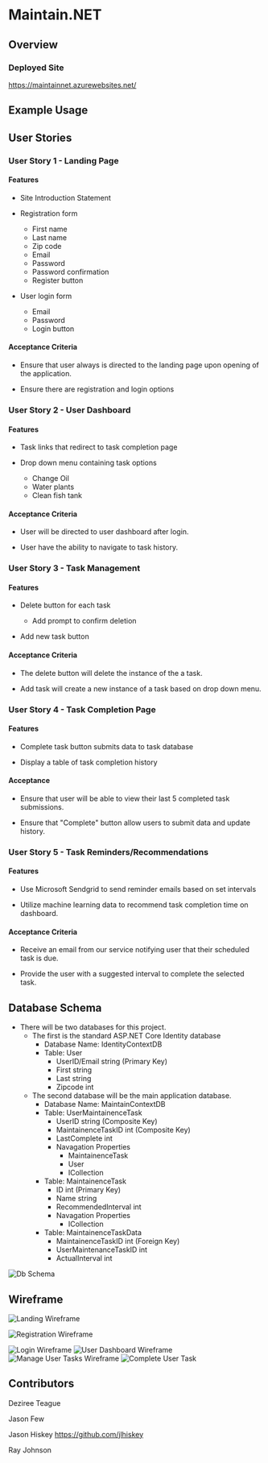 # Maintain.NET

## Overview

### Deployed Site
https://maintainnet.azurewebsites.net/

## Example Usage

## User Stories

### User Story 1 - Landing Page

#### Features
- Site Introduction Statement

- Registration form 
  - First name
  - Last name
  - Zip code
  - Email
  - Password
  - Password confirmation
  - Register button

- User login form
  - Email
  - Password
  - Login button

#### Acceptance Criteria

* Ensure that user always is directed to the landing page upon opening of the application.

* Ensure there are registration and login options 

### User Story 2 - User Dashboard

#### Features 

- Task links that redirect to task completion page

- Drop down menu containing task options
  - Change Oil
  - Water plants
  - Clean fish tank

#### Acceptance Criteria

* User will be directed to user dashboard after login.

* User have the ability to navigate to task history.

### User Story 3 - Task Management

#### Features

- Delete button for each task 
  - Add prompt to confirm deletion

- Add new task button

#### Acceptance Criteria

* The delete button will delete the instance of the a task.

* Add task will create a new instance of a task based on drop down menu.

### User Story 4 - Task Completion Page

#### Features 

- Complete task button submits data to task database

- Display a table of task completion history

#### Acceptance

* Ensure that user will be able to view their last 5 completed task submissions.

* Ensure that "Complete" button allow users to submit data and update history.

### User Story 5 - Task Reminders/Recommendations

#### Features

- Use Microsoft Sendgrid to send reminder emails based on set intervals  

- Utilize machine learning data to recommend task completion time on dashboard. 

#### Acceptance Criteria

* Receive an email from our service notifying user that their scheduled task is due.

* Provide the user with a suggested interval to complete the selected task.  

## Database Schema
- There will be two databases for this project.  
  - The first is the standard ASP.NET Core Identity database 
    - Database Name: IdentityContextDB 
    - Table: User
      - UserID/Email string (Primary Key)
      - First string
      - Last string
      - Zipcode int
  - The second database will be the main application database.
    - Database Name: MaintainContextDB
    - Table: UserMaintainenceTask
      - UserID string (Composite Key)
      - MaintainenceTaskID int (Composite Key)
      - LastComplete int
      - Navagation Properties
        - MaintainenceTask
        - User
        - ICollection<MaintenanceTaskData>
    - Table: MaintainenceTask
      - ID int (Primary Key)
      - Name string
      - RecommendedInterval int
      - Navagation Properties
        - ICollection<MaintenanceTaskData>
    - Table: MaintainenceTaskData
      - MaintainenceTaskID int (Foreign Key)
      - UserMaintenanceTaskID int 
      - ActualInterval int

![Db Schema](./assets/MaintainNETDBSchema.png)


## Wireframe
![Landing Wireframe](./assets/wf_landingpage.JPG)

![Registration Wireframe](./assets/wf_registration.JPG)

![Login Wireframe](./assets/wf_login.JPG)
![User Dashboard Wireframe](./assets/wf_userdashboard.JPG)
![Manage User Tasks Wireframe](./assets/wf_managetasks.JPG)
![Complete User Task](./assets/wf_completedtasks.JPG)


## Contributors
  Deziree Teague 
  
  Jason Few   
  
  Jason Hiskey https://github.com/jlhiskey  
  
  Ray Johnson 
  


